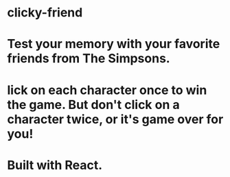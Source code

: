 # clicky-friend

# Test your memory with your favorite friends from The Simpsons.
# lick on each character once to win the game. But don't click on a character twice, or it's game over for you!
# Built with React.
